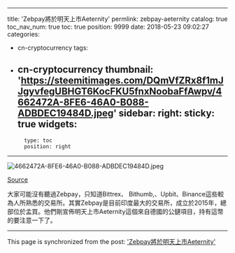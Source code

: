 
---
title: 'Zebpay將於明天上市Aeternity'
permlink: zebpay-aeternity
catalog: true
toc_nav_num: true
toc: true
position: 9999
date: 2018-05-23 09:02:27
categories:
- cn-cryptocurrency
tags:
- cn-cryptocurrency
thumbnail: 'https://steemitimages.com/DQmVfZRx8f1mJJgyvfegUBHGT6KocFKU5fnxNoobaFfAwpv/4662472A-8FE6-46A0-B088-ADBDEC19484D.jpeg'
sidebar:
    right:
        sticky: true
widgets:
    -
        type: toc
        position: right
---


![4662472A-8FE6-46A0-B088-ADBDEC19484D.jpeg](https://steemitimages.com/DQmVfZRx8f1mJJgyvfegUBHGT6KocFKU5fnxNoobaFfAwpv/4662472A-8FE6-46A0-B088-ADBDEC19484D.jpeg)

[Source](https://mobile.twitter.com/zebpay/status/999192358708117505)

大家可能沒有聽過Zebpay，只知道Bittrex、 Bithumb,、Upbit、Binance這些較為人所熟悉的交易所。其實Zebpay是目前印度最大的交易所，成立於2015年，總部位於孟買。他們剛宣佈明天上市Aeternity這個來自德國的公鏈項目，持有這幣的要注意一下了。

- - -

This page is synchronized from the post: ['Zebpay將於明天上市Aeternity'](https://steemit.com/@htliao/zebpay-aeternity)
